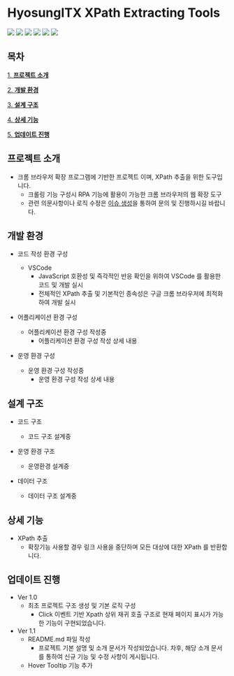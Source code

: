 # HyosungITX XPath Extracting Tools

![](https://img.shields.io/badge/Java-ED8B00?style=for-the-badge&logo=java&logoColor=white)
![](https://img.shields.io/badge/Spring-6DB33F?style=for-the-badge&logo=spring&logoColor=white)
![](https://img.shields.io/badge/MySQL-00000F?style=for-the-badge&logo=mysql&logoColor=white)
![](https://img.shields.io/badge/jQuery-0769AD?style=for-the-badge&logo=jquery&logoColor=white)
![](https://img.shields.io/badge/HTML5-E34F26?style=for-the-badge&logo=html5&logoColor=white)
![](https://img.shields.io/badge/CSS3-1572B6?style=for-the-badge&logo=css3&logoColor=white)

## 목차
[1. **프로젝트 소개**](#프로젝트-소개)

[2. **개발 환경**](#개발-환경)

[3. **설계 구조**](#설계-구조)

[4. **상세 기능**](#상세-기능)

[5. **업데이트 진행**](#업데이트-진행)


## 프로젝트 소개
* 크롬 브라우저 확장 프로그램에 기반한 프로젝트 이며, XPath 추출을 위한 도구입니다.
  * 크롤링 기능 구성시 RPA 기능에 활용이 가능한 크롬 브라우저의 웹 확장 도구
  * 관련 의문사항이나 로직 수정은 [이슈 생성](#)을 통하여 문의 및 진행하시길 바랍니다.



## 개발 환경

- 코드 작성 환경 구성
  - VSCode
    - JavaScript 호환성 및 즉각적인 반응 확인을 위하여 VSCode 를 활용한 코드 및 개발 실시
    - 전체적인 XPath 추출 및 기본적인 종속성은 구글 크롬 브라우저에 최적화하여 개발 실시

- 어플리케이션 환경 구성
  - 어플리케이션 환경 구성 작성중
    - 어플리케이션 환경 구성 작성 상세 내용
  
- 운영 환경 구성
  - 운영 환경 구성 작성중
    - 운영 환경 구성 작성 상세 내용

## 설계 구조

- 코드 구조  
  - 코드 구조 설계중 

- 운영 환경 구조
  - 운영환경 설계중   

- 데이터 구조  
  - 데이터 구조 설계중   

## 상세 기능
- XPath 추출
  - 확장기능 사용할 경우 링크 사용을 중단하며 모든 대상에 대한 XPath 를 반환합니다.

## 업데이트 진행
  - Ver 1.0
    - 최초 프로젝트 구조 생성 및 기본 로직 구성
      - Click 이벤트 기반 Xpath 상위 재귀 호출 구조로 현재 페이지 표시가 가능한 기능이 구현되었습니다.
  - Ver 1.1
    - README.md  파일 작성
      - 프로젝트 기본 설명 및 소개 문서가 작성되었습니다. 차후, 해당 소개 문서를 통하여 신규 기능 및 수정 사항이 게시됩니다.
    - Hover Tooltip 기능 추가